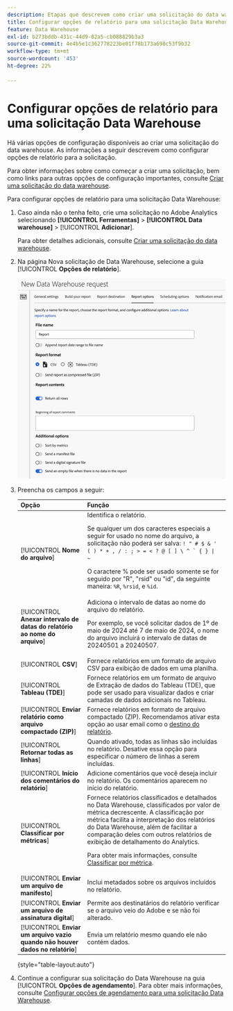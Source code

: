 ```yaml
---
description: Etapas que descrevem como criar uma solicitação do data warehouse.
title: Configurar opções de relatório para uma solicitação Data Warehouse
feature: Data Warehouse
exl-id: b273bddb-431c-44d9-82a5-cb088829b3a3
source-git-commit: 4e4b5e1c362778223be01f78b173a698c53f9b32
workflow-type: tm+mt
source-wordcount: '453'
ht-degree: 22%

---
```


# Configurar opções de relatório para uma solicitação Data Warehouse

Há várias opções de configuração disponíveis ao criar uma solicitação do data warehouse. As informações a seguir descrevem como configurar opções de relatório para a solicitação.

Para obter informações sobre como começar a criar uma solicitação, bem como links para outras opções de configuração importantes, consulte [Criar uma solicitação do data warehouse](/help/export/data-warehouse/create-request/t-dw-create-request.md).

Para configurar opções de relatório para uma solicitação Data Warehouse:

1. Caso ainda não o tenha feito, crie uma solicitação no Adobe Analytics selecionando **[!UICONTROL Ferramentas]** > **[!UICONTROL Data warehouse]** > [!UICONTROL **Adicionar**].

   Para obter detalhes adicionais, consulte [Criar uma solicitação do data warehouse](/help/export/data-warehouse/create-request/t-dw-create-request.md).

1. Na página Nova solicitação de Data Warehouse, selecione a guia [!UICONTROL **Opções de relatório**].

   ![Guia de destino do relatório](assets/dw-report-options.png) <!-- update screenshot to include Sort by metrics -->

1. Preencha os campos a seguir:

   | Opção | Função |
   |---------|----------|
   | [!UICONTROL **Nome do arquivo**] | Identifica o relatório. <p>Se qualquer um dos caracteres especiais a seguir for usado no nome do arquivo, a solicitação não poderá ser salva: <code>! &quot; # $ &amp; &#39; ( ) * + , / : ; > = &lt; ? @ [ ] \ ^ ` { } \| ~</code> </p><p>O caractere % pode ser usado somente se for seguido por &quot;R&quot;, &quot;rsid&quot; ou &quot;id&quot;, da seguinte maneira: <code>%R</code>, <code>%rsid</code>, e <code>%id</code>.</p> |
   | [!UICONTROL **Anexar intervalo de datas do relatório ao nome do arquivo**] | Adiciona o intervalo de datas ao nome do arquivo do relatório. <p>Por exemplo, se você solicitar dados de 1º de maio de 2024 até 7 de maio de 2024, o nome do arquivo incluirá o intervalo de datas de 20240501 a 20240507.</p> |
   | [!UICONTROL **CSV**] | Fornece relatórios em um formato de arquivo CSV para exibição de dados em uma planilha. |
   | [!UICONTROL **Tableau (TDE)**] | Fornece relatórios em um formato de arquivo de Extração de dados do Tableau (TDE), que pode ser usado para visualizar dados e criar camadas de dados adicionais no Tableau. |
   | [!UICONTROL **Enviar relatório como arquivo compactado (ZIP)**] | Fornece relatórios em formato de arquivo compactado (ZIP). Recomendamos ativar esta opção ao usar email como o [destino do relatório](/help/export/data-warehouse/create-request/dw-request-report-destinations.md). |
   | [!UICONTROL **Retornar todas as linhas**] | Quando ativado, todas as linhas são incluídas no relatório. Desative essa opção para especificar o número de linhas a serem incluídas. |
   | [!UICONTROL **Início dos comentários do relatório**] | Adicione comentários que você deseja incluir no relatório. Os comentários aparecem no início do relatório. |
   | [!UICONTROL **Classificar por métricas**] | Fornece relatórios classificados e detalhados no Data Warehouse, classificados por valor de métrica decrescente. A classificação por métrica facilita a interpretação dos relatórios do Data Warehouse, além de facilitar a comparação deles com outros relatórios de exibição de detalhamento do Analytics.<p>Para obter mais informações, consulte [Classificar por métrica](/help/export/data-warehouse/sorting-by-metric.md).</p> |
   | [!UICONTROL **Enviar um arquivo de manifesto**] | Inclui metadados sobre os arquivos incluídos no relatório.<!-- What kind of metadata is included in the manifest file? --> |
   | [!UICONTROL **Enviar um arquivo de assinatura digital**] | Permite aos destinatários do relatório verificar se o arquivo veio do Adobe e se não foi alterado. |
   | [!UICONTROL **Enviar um arquivo vazio quando não houver dados no relatório**] | Envia um relatório mesmo quando ele não contém dados. |

   {style="table-layout:auto"}

1. Continue a configurar sua solicitação do Data Warehouse na guia [!UICONTROL **Opções de agendamento**]. Para obter mais informações, consulte [Configurar opções de agendamento para uma solicitação Data Warehouse](/help/export/data-warehouse/create-request/dw-request-scheduling.md).
